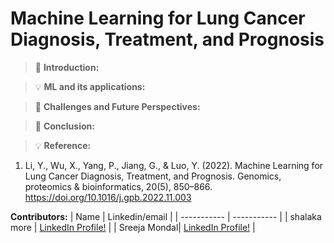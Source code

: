 # Machine Learning for Lung Cancer Diagnosis, Treatment, and Prognosis

> :memo: **Introduction:**

>  :bulb: **ML and its applications:**

> :memo: **Challenges and Future Perspectives:**

> :memo: **Conclusion:**



> :bulb: **Reference:** 
1. Li, Y., Wu, X., Yang, P., Jiang, G., & Luo, Y. (2022). Machine Learning for Lung Cancer Diagnosis, Treatment, and Prognosis. Genomics, proteomics & bioinformatics, 20(5), 850–866. https://doi.org/10.1016/j.gpb.2022.11.003

**Contributors:**
| Name      | Linkedin/email |
| ----------- | ----------- |
| shalaka more | <a href="https://www.linkedin.com/in/shalaka-more-03277913b/" target="_blank">	LinkedIn Profile!</a>  |
| Sreeja Mondal|  <a href="https://www.markdownguide.org" target="_blank">	LinkedIn Profile!</a> |

